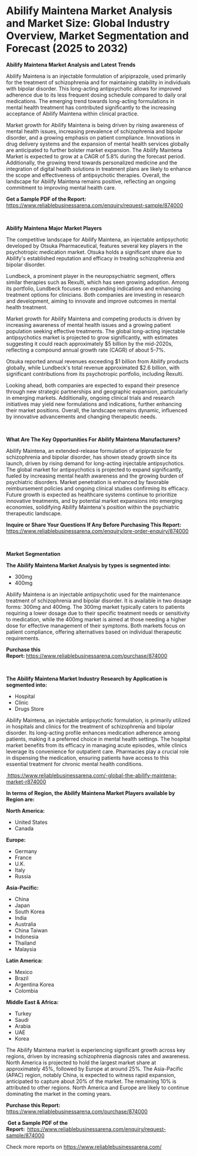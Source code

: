 <p><h1>Abilify Maintena Market Analysis and Market Size: Global Industry Overview, Market Segmentation and Forecast (2025 to 2032)</h1></p><p><strong>Abilify Maintena Market Analysis and Latest Trends</strong></p>
<p><p>Abilify Maintena is an injectable formulation of aripiprazole, used primarily for the treatment of schizophrenia and for maintaining stability in individuals with bipolar disorder. This long-acting antipsychotic allows for improved adherence due to its less frequent dosing schedule compared to daily oral medications. The emerging trend towards long-acting formulations in mental health treatment has contributed significantly to the increasing acceptance of Abilify Maintena within clinical practice.</p><p>Market growth for Abilify Maintena is being driven by rising awareness of mental health issues, increasing prevalence of schizophrenia and bipolar disorder, and a growing emphasis on patient compliance. Innovations in drug delivery systems and the expansion of mental health services globally are anticipated to further bolster market expansion. The Abilify Maintena Market is expected to grow at a CAGR of 5.8% during the forecast period. Additionally, the growing trend towards personalized medicine and the integration of digital health solutions in treatment plans are likely to enhance the scope and effectiveness of antipsychotic therapies. Overall, the landscape for Abilify Maintena remains positive, reflecting an ongoing commitment to improving mental health care.</p></p>
<p><strong>Get a Sample PDF of the Report:&nbsp;</strong> <a href="https://www.reliablebusinessarena.com/enquiry/request-sample/874000?utm_campaign=3017&utm_medium=2&utm_source=Github&utm_content=ia&utm_term=30032025&utm_id=abilify-maintena">https://www.reliablebusinessarena.com/enquiry/request-sample/874000</a></p>
<p>&nbsp;</p>
<p><strong>Abilify Maintena Major Market Players</strong></p>
<p><p>The competitive landscape for Abilify Maintena, an injectable antipsychotic developed by Otsuka Pharmaceutical, features several key players in the psychotropic medication market. Otsuka holds a significant share due to Abilify's established reputation and efficacy in treating schizophrenia and bipolar disorder. </p><p>Lundbeck, a prominent player in the neuropsychiatric segment, offers similar therapies such as Rexulti, which has seen growing adoption. Among its portfolio, Lundbeck focuses on expanding indications and enhancing treatment options for clinicians. Both companies are investing in research and development, aiming to innovate and improve outcomes in mental health treatment.</p><p>Market growth for Abilify Maintena and competing products is driven by increasing awareness of mental health issues and a growing patient population seeking effective treatments. The global long-acting injectable antipsychotics market is projected to grow significantly, with estimates suggesting it could reach approximately $5 billion by the mid-2020s, reflecting a compound annual growth rate (CAGR) of about 5-7%. </p><p>Otsuka reported annual revenues exceeding $1 billion from Abilify products globally, while Lundbeck's total revenue approximated $2.6 billion, with significant contributions from its psychotropic portfolio, including Rexulti. </p><p>Looking ahead, both companies are expected to expand their presence through new strategic partnerships and geographic expansion, particularly in emerging markets. Additionally, ongoing clinical trials and research initiatives may yield new formulations and indications, further enhancing their market positions. Overall, the landscape remains dynamic, influenced by innovative advancements and changing therapeutic needs.</p></p>
<p>&nbsp;</p>
<p><strong>What Are The Key Opportunities For Abilify Maintena Manufacturers?</strong></p>
<p><p>Abilify Maintena, an extended-release formulation of aripiprazole for schizophrenia and bipolar disorder, has shown steady growth since its launch, driven by rising demand for long-acting injectable antipsychotics. The global market for antipsychotics is projected to expand significantly, fueled by increasing mental health awareness and the growing burden of psychiatric disorders. Market penetration is enhanced by favorable reimbursement policies and ongoing clinical studies confirming its efficacy. Future growth is expected as healthcare systems continue to prioritize innovative treatments, and by potential market expansions into emerging economies, solidifying Abilify Maintena's position within the psychiatric therapeutic landscape.</p></p>
<p><strong>Inquire or Share Your Questions If Any Before Purchasing This Report:</strong> <a href="https://www.reliablebusinessarena.com/enquiry/pre-order-enquiry/874000?utm_campaign=3017&utm_medium=2&utm_source=Github&utm_content=ia&utm_term=30032025&utm_id=abilify-maintena">https://www.reliablebusinessarena.com/enquiry/pre-order-enquiry/874000</a></p>
<p>&nbsp;</p>
<p><strong>Market Segmentation</strong></p>
<p><strong>The Abilify Maintena Market Analysis by types is segmented into:</strong></p>
<p><ul><li>300mg</li><li>400mg</li></ul></p>
<p><p>Abilify Maintena is an injectable antipsychotic used for the maintenance treatment of schizophrenia and bipolar disorder. It is available in two dosage forms: 300mg and 400mg. The 300mg market typically caters to patients requiring a lower dosage due to their specific treatment needs or sensitivity to medication, while the 400mg market is aimed at those needing a higher dose for effective management of their symptoms. Both markets focus on patient compliance, offering alternatives based on individual therapeutic requirements.</p></p>
<p><strong>Purchase this Report:&nbsp;</strong><a href="https://www.reliablebusinessarena.com/purchase/874000?utm_campaign=3017&utm_medium=2&utm_source=Github&utm_content=ia&utm_term=30032025&utm_id=abilify-maintena">https://www.reliablebusinessarena.com/purchase/874000</a></p>
<p>&nbsp;</p>
<p><strong>The Abilify Maintena Market Industry Research by Application is segmented into:</strong></p>
<p><ul><li>Hospital</li><li>Clinic</li><li>Drugs Store</li></ul></p>
<p><p>Abilify Maintena, an injectable antipsychotic formulation, is primarily utilized in hospitals and clinics for the treatment of schizophrenia and bipolar disorder. Its long-acting profile enhances medication adherence among patients, making it a preferred choice in mental health settings. The hospital market benefits from its efficacy in managing acute episodes, while clinics leverage its convenience for outpatient care. Pharmacies play a crucial role in dispensing the medication, ensuring patients have access to this essential treatment for chronic mental health conditions.</p></p>
<p><a href="https://www.reliablebusinessarena.com/-global-the-abilify-maintena-market-r874000?utm_campaign=3017&utm_medium=2&utm_source=Github&utm_content=ia&utm_term=30032025&utm_id=abilify-maintena">&nbsp;https://www.reliablebusinessarena.com/-global-the-abilify-maintena-market-r874000</a></p>
<p><strong>In terms of Region, the Abilify Maintena Market Players available by Region are:</strong></p>
<p>
    <p> <strong> North America: </strong>
        <ul>
            <li>United States</li>
            <li>Canada</li>
        </ul>
        </p> 
    <p> <strong> Europe: </strong>
        <ul>
            <li>Germany</li>
            <li>France</li>
            <li>U.K.</li>
            <li>Italy</li>
            <li>Russia</li>
        </ul>
        </p> 
    <p> <strong> Asia-Pacific: </strong>
        <ul>
            <li>China</li>
            <li>Japan</li>
            <li>South Korea</li>
            <li>India</li>
            <li>Australia</li>
            <li>China Taiwan</li>
            <li>Indonesia</li>
            <li>Thailand</li>
            <li>Malaysia</li>
        </ul>
        </p> 
    <p> <strong> Latin America: </strong>
        <ul>
            <li>Mexico</li>
            <li>Brazil</li>
            <li>Argentina Korea</li>
            <li>Colombia</li>
        </ul>
        </p> 
    <p> <strong> Middle East & Africa: </strong>
        <ul>
            <li>Turkey</li>
            <li>Saudi</li>
            <li>Arabia</li>
            <li>UAE</li>
            <li>Korea</li>
        </ul>
    </p>
    </p>
<p><p>The Abilify Maintena market is experiencing significant growth across key regions, driven by increasing schizophrenia diagnosis rates and awareness. North America is projected to hold the largest market share at approximately 45%, followed by Europe at around 25%. The Asia-Pacific (APAC) region, notably China, is expected to witness rapid expansion, anticipated to capture about 20% of the market. The remaining 10% is attributed to other regions. North America and Europe are likely to continue dominating the market in the coming years.</p></p>
<p><strong>Purchase this Report: </strong><a href="https://www.reliablebusinessarena.com/purchase/874000?utm_campaign=3017&utm_medium=2&utm_source=Github&utm_content=ia&utm_term=30032025&utm_id=abilify-maintena">https://www.reliablebusinessarena.com/purchase/874000</a></p>
<p>&nbsp;<strong>Get a Sample PDF of the Report:&nbsp;&nbsp;</strong><a href="https://www.reliablebusinessarena.com/enquiry/request-sample/874000?utm_campaign=3017&utm_medium=2&utm_source=Github&utm_content=ia&utm_term=30032025&utm_id=abilify-maintena">https://www.reliablebusinessarena.com/enquiry/request-sample/874000</a></p>
<p><strong></strong></p>
<p>Check more reports on <a href="https://www.reliablebusinessarena.com/?utm_campaign=3017&utm_medium=2&utm_source=Github&utm_content=ia&utm_term=30032025&utm_id=abilify-maintena">https://www.reliablebusinessarena.com/</a></p>